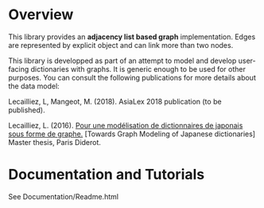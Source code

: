 # Overview

This library provides an **adjacency list based graph** implementation. Edges are represented by explicit object and can link more than two nodes.

This library is developped as part of an attempt to model and develop user-facing dictionaries with graphs. It is generic enough to be used for other purposes. You can consult the following publications for more details about the data model:

Lecailliez, L, Mangeot, M. (2018). AsiaLex 2018 publication (to be published).

Lecailliez, L. (2016). [Pour une modélisation de dictionnaires de japonais sous forme de graphe.](https://louis.lecailliez.net/dl/memoire_m2_jap_Lecailliez.pdf) [Towards Graph Modeling of Japanese dictionaries] Master thesis, Paris Diderot.

# Documentation and Tutorials

See Documentation/Readme.html